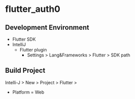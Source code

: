 flutter_auth0
====




Development Environment
----
- Flutter SDK
- IntelliJ
  - Flutter plugin
    - Settings > Lang&Frameworks > Flutter > SDK path
    
Build Project
----
Intelli-J > New > Project > Flutter > 
 - Platform = Web


